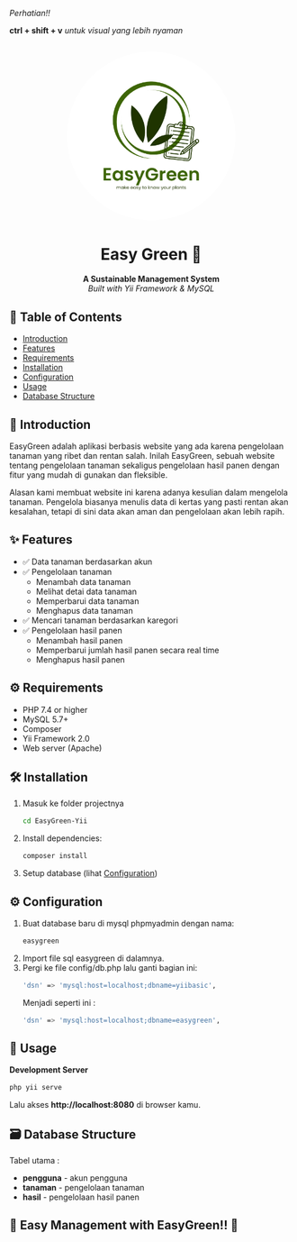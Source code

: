 _Perhatian!!_

**ctrl + shift + v** _untuk visual yang lebih nyaman_

##

<div align="center">
    <img  src="web/images/1easy.png" width="300" alt="Coguide Logo" style="border-radius: 200px;">

# Easy Green 🌱

**A Sustainable Management System**  
_Built with Yii Framework & MySQL_

</div>

## 📌 Table of Contents

- [Introduction](#-introduction)
- [Features](#-features)
- [Requirements](#-requirements)
- [Installation](#-installation)
- [Configuration](#-configuration)
- [Usage](#-usage)
- [Database Structure](#-database-structure)

## 🌟 Introduction

EasyGreen adalah aplikasi berbasis website yang ada karena pengelolaan tanaman yang ribet dan rentan salah. Inilah EasyGreen, sebuah website tentang pengelolaan tanaman sekaligus pengelolaan hasil panen dengan fitur yang mudah di gunakan dan fleksible.

Alasan kami membuat website ini karena adanya kesulian dalam mengelola tanaman. Pengelola biasanya menulis data di kertas yang pasti rentan akan kesalahan, tetapi di sini data akan aman dan pengelolaan akan lebih rapih.

## ✨ Features

- ✅ Data tanaman berdasarkan akun
- ✅ Pengelolaan tanaman
  - Menambah data tanaman
  - Melihat detai data tanaman
  - Memperbarui data tanaman
  - Menghapus data tanaman
- ✅ Mencari tanaman berdasarkan karegori
- ✅ Pengelolaan hasil panen
  - Menambah hasil panen
  - Memperbarui jumlah hasil panen secara real time
  - Menghapus hasil panen

## ⚙️ Requirements

- PHP 7.4 or higher
- MySQL 5.7+
- Composer
- Yii Framework 2.0
- Web server (Apache)

## 🛠️ Installation

1. Masuk ke folder projectnya
   ```bash
   cd EasyGreen-Yii
   ```
2. Install dependencies:
   ```bash
   composer install
   ```
3. Setup database (lihat [Configuration](#️-configuration))

## ⚙️ Configuration

1. Buat database baru di mysql phpmyadmin dengan nama:
   ```bash
   easygreen
   ```
2. Import file sql easygreen di dalamnya.
3. Pergi ke file config/db.php lalu ganti bagian ini:
   ```bash
   'dsn' => 'mysql:host=localhost;dbname=yiibasic',
   ```
   Menjadi seperti ini :
   ```bash
   'dsn' => 'mysql:host=localhost;dbname=easygreen',
   ```

## 🚀 Usage

**Development Server**

```bash
php yii serve
```

Lalu akses **http://localhost:8080** di browser kamu.

## 🗃️ Database Structure

Tabel utama :

- **pengguna** - akun pengguna
- **tanaman** - pengelolaan tanaman
- **hasil** - pengelolaan hasil panen

## 💚 Easy Management with EasyGreen!! 💚
